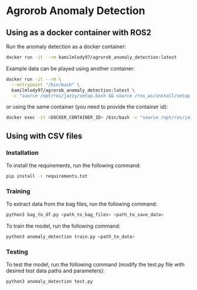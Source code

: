 # Agrorob Anomaly Detection

## Using as a docker container with ROS2

Run the anomaly detection as a docker container:

```bash
docker run -it --rm kamilmlody97/agrorob_anomaly_detection:latest
```

Example data can be played using another container:

```bash
docker run -it --rm \
  --entrypoint "/bin/bash" \
  kamilmlody97/agrorob_anomaly_detection:latest \
  -c "source /opt/ros/jazzy/setup.bash && source /ros_ws/install/setup.bash && ros2 bag play -l anomaly_bag"
```

or using the same container (you need to provide the container id):

```bash
docker exec -it <DOCKER_CONTAINER_ID> /bin/bash -c "source /opt/ros/jazzy/setup.bash && source /ros_ws/install/setup.bash && ros2 bag play -l anomaly_bag"
```

## Using with CSV files

### Installation

To install the requirements, run the following command:

```bash
pip install -r requirements.txt
```

### Training

To extract data from the bag files, run the following command:

```bash
python3 bag_to_df.py <path_to_bag_files> <path_to_save_data>
```

To train the model, run the following command:

```bash
python3 anomaly_detection train.py <path_to_data>
```

### Testing

To test the model, run the following command (modify the test.py file with desired test data paths and parameters):

```bash
python3 anomaly_detection test.py
```